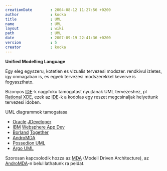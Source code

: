 ```yaml
---
creationDate        : 2004-08-12 11:27:56 +0200 
author              : kocka 
title               : UML 
name                : UML 
layout              : wiki 
path                : UML 
date                : 2007-09-19 22:41:36 +0200 
version             : 5 
creator             : kocka 
---
```

__Unified Modelling Language__

Egy eleg egyszeru, kotetlen es vizualis tervezesi modszer. rendkivul izletes, igy onmagaban is, es egyeb tervezesi modszerekkel keverve is fogyaszthato.

Bizonyos [IDE](IDE.html)-k nagyfoku tamogatast nyujtanak UML tervezeshez, pl [Rational XDE](Missing.html), ezek az [IDE](IDE.html)-k a kodolas egy reszet megcsinaljak helyettunk tervezesi idoben.

UML diagrammok tamogatasa

*   [Oracle](Oracle.html) [JDeveloper](JDeveloper.html)
*   [IBM](IBM.html) [Websphere App Dev](Websphere%20App%20Dev.html)
*   [Borland](borland.html) [Together](together.html)
*   [AndroMDA](AndroMDA.html)
*   [Possedion UML](Missing.html)
*   [Argo UML](Argo%20UML.html)

Szorosan kapcsolodik hozza az [MDA](MDA.html) (Modell Driven Architecture), az [AndroMDA](AndroMDA.html)-n belul lathatunk ra peldat.
